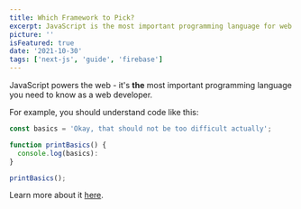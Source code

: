 ```yaml
---
title: Which Framework to Pick?
excerpt: JavaScript is the most important programming language for web development. You probably don't know it well enough!
picture: ''
isFeatured: true
date: '2021-10-30'
tags: ['next-js', 'guide', 'firebase']
---
```


JavaScript powers the web - it's **the** most important programming language you need to know as a web developer.

For example, you should understand code like this:

```js
const basics = 'Okay, that should not be too difficult actually';

function printBasics() {
  console.log(basics):
}

printBasics();
```

Learn more about it [here](https://academind.com).
